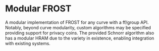 # Modular FROST

A modular implementation of FROST for any curve with a ff/group API. Notably,
beyond curve modularity, custom algorithms may be specified providing support
for privacy coins. The provided Schnorr algorithm also has a modular HRAM due
to the variety in existence, enabling integration with existing systems.
